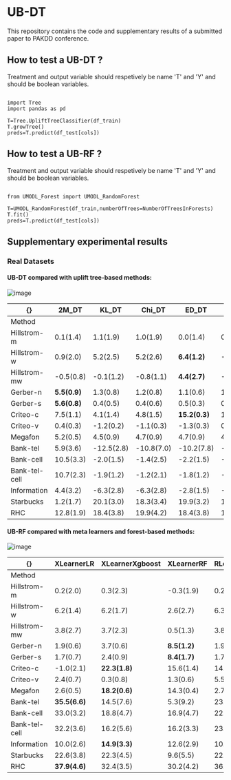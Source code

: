 # UB-DT

This repository contains the code and supplementary results of a submitted paper to PAKDD conference.

## How to test a UB-DT ?

Treatment and output variable should respetively be name 'T' and 'Y' and should be boolean variables.

<pre><code>
import Tree
import pandas as pd

T=Tree.UpliftTreeClassifier(df_train)
T.growTree()
preds=T.predict(df_test[cols])
</code></pre>

## How to test a UB-RF ?

Treatment and output variable should respetively be name 'T' and 'Y' and should be boolean variables.

<pre><code>
from UMODL_Forest import UMODL_RandomForest

T=UMODL_RandomForest(df_train,numberOfTrees=NumberOfTreesInForests)
T.fit()
preds=T.predict(df_test[cols])
</code></pre>

## Supplementary experimental results

### Real Datasets

#### UB-DT compared with uplift tree-based methods:
![image](https://user-images.githubusercontent.com/103153876/207080808-d96339d5-6e9a-4ea6-8869-d54a0a269cf0.png)

| {}            | 2M_DT        | KL_DT      | Chi_DT     | ED_DT         | CTS_DT     | UMODL_DT      |
|---------------|--------------|------------|------------|---------------|------------|---------------|
| Method        |              |            |            |               |            |               |
| Hillstrom-m   | 0.1(1.4)     | 1.1(1.9)   | 1.0(1.9)   | 0.0(1.4)      | 0.2(1.0)   | **1.6(1.6)**  |
| Hillstrom-w   | 0.9(2.0)     | 5.2(2.5)   | 5.2(2.6)   | **6.4(1.2)**  | -0.4(2.0)  | 4.8(2.3)      |
| Hillstrom-mw  | -0.5(0.8)    | -0.1(1.2)  | -0.8(1.1)  | **4.4(2.7)**  | -0.0(1.0)  | -0.4(1.4)     |
| Gerber-n      | **5.5(0.9)** | 1.3(0.8)   | 1.2(0.8)   | 1.1(0.6)      | 1.3(0.8)   | 1.9(0.6)      |
| Gerber-s      | **5.6(0.8)** | 0.4(0.5)   | 0.4(0.6)   | 0.5(0.3)      | 0.4(0.4)   | 0.8(0.6)      |
| Criteo-c      | 7.5(1.1)     | 4.1(1.4)   | 4.8(1.5)   | **15.2(0.3)** | 1.7(0.3)   | 13.7(3.2)     |
| Criteo-v      | 0.4(0.3)     | -1.2(0.2)  | -1.1(0.3)  | -1.3(0.3)     | 0.4(1.1)   | **3.6(1.2)**  |
| Megafon       | 5.2(0.5)     | 4.5(0.9)   | 4.7(0.9)   | 4.7(0.9)      | 4.9(0.8)   | **7.8(0.8)**  |
| Bank-tel      | 5.9(3.6)     | -12.5(2.8) | -10.8(7.0) | -10.2(7.8)    | -12.8(2.9) | **12.8(8.0)** |
| Bank-cell     | 10.5(3.3)    | -2.0(1.5)  | -1.4(2.5)  | -2.2(1.5)     | -3.7(1.5)  | **38.4(3.4)** |
| Bank-tel-cell | 10.7(2.3)    | -1.9(1.2)  | -1.2(2.1)  | -1.8(1.2)     | -3.4(1.4)  | **37.1(2.6)** |
| Information   | 4.4(3.2)     | -6.3(2.8)  | -6.3(2.8)  | -2.8(1.5)     | -5.4(1.5)  | **11.8(2.4)** |
| Starbucks     | 1.2(1.7)     | 20.1(3.0)  | 18.3(3.4)  | 19.9(3.2)     | 13.9(3.9)  | **20.2(3.5)** |
| RHC           | 12.8(1.9)    | 18.4(3.8)  | 19.9(4.2)  | 18.4(3.8)     | 16.7(2.5)  | **20.7(5.0)** |



#### UB-RF compared with meta learners and forest-based methods:

![image](https://user-images.githubusercontent.com/103153876/207080249-ffc2e052-dbd7-4096-a615-c0670a42a356.png)

| {}            | XLearnerLR    | XLearnerXgboost | XLearnerRF   | RLearnerLR | RLearnerXgboost | RLearnerRF | DR_LR      | DR_Xgboost | DR_RF      | 2M_LR         | 2M_Xgboost | 2M_rfc    | KL_RF      | Chi_RF       | ED_RF         | CTS_RF     | UB_RF      | CausalForest |
|---------------|---------------|-----------------|--------------|------------|-----------------|------------|------------|------------|------------|---------------|------------|-----------|------------|--------------|---------------|------------|---------------|--------------|
| Method        |               |                 |              |            |                 |            |            |            |            |               |            |           |            |              |               |            |               |              |
| Hillstrom-m   | 0.2(2.0)      | 0.3(2.3)        | -0.3(1.9)    | 0.2(2.1)   | 0.3(1.8)        | 0.9(2.3)   | 1.3(1.8)   | 1.2(1.6)   | -0.9(2.0)  | 0.2(2.0)      | 0.7(2.3)   | -0.7(1.5) | -0.0(2.1)  | -0.9(1.5)    | 0.7(1.5)      | 1.1(1.9)   | **1.8(1.6)**  | -0.2(1.6)    |
| Hillstrom-w   | 6.2(1.4)      | 6.2(1.7)        | 2.6(2.7)     | 6.3(1.5)   | 6.2(1.4)        | 5.5(1.6)   | 6.0(1.4)   | 6.0(1.4)   | -0.2(1.6)  | 6.2(1.4)      | 4.9(1.1)   | 0.5(0.9)  | 6.2(1.1)   | **7.0(1.0)** | 6.2(1.1)      | 5.7(1.3)   | 6.7(1.1)      | 2.1(1.9)     |
| Hillstrom-mw  | 3.8(2.7)      | 3.7(2.3)        | 0.5(1.3)     | 3.8(2.7)   | **3.9(2.7)**    | 3.8(2.5)   | 3.8(2.7)   | 3.8(2.8)   | -0.3(1.7)  | 3.8(2.7)      | 3.0(2.0)   | 0.1(1.4)  | 3.0(1.3)   | 2.8(1.5)     | 3.6(2.5)      | 2.3(2.4)   | 3.1(1.7)      | 0.1(1.7)     |
| Gerber-n      | 1.9(0.6)      | 3.7(0.6)        | **8.5(1.2)** | 1.9(0.6)   | 1.9(0.7)        | 1.9(0.7)   | 0.2(0.6)   | 0.5(0.9)   | 0.3(0.8)   | 1.9(0.6)      | 3.1(0.6)   | 2.4(1.0)  | 1.8(1.0)   | 2.1(1.1)     | 1.9(0.5)      | 1.4(1.0)   | 2.7(0.7)      | 2.9(1.0)     |
| Gerber-s      | 1.7(0.7)      | 2.4(0.9)        | **8.4(1.7)** | 1.7(0.7)   | 1.7(0.7)        | 1.6(0.7)   | 0.5(0.7)   | 0.6(0.9)   | -0.0(0.3)  | 1.7(0.7)      | 2.2(0.8)   | 2.8(0.8)  | 1.3(1.0)   | 1.4(0.6)     | 1.6(0.8)      | 1.4(0.7)   | 1.8(0.8)      | 3.1(0.5)     |
| Criteo-c      | -1.0(2.1)     | **22.3(1.8)**   | 15.6(1.4)    | 14.8(2.2)  | 19.4(1.0)       | 19.4(1.1)  | 2.5(9.9)   | 20.0(0.6)  | 11.1(7.8)  | -1.0(2.1)     | 19.5(1.6)  | 8.4(1.3)  | 14.6(3.5)  | 12.4(4.3)    | 21.1(2.3)     | 7.3(3.9)   | 18.7(1.5)     | 10.9(2.4)    |
| Criteo-v      | 2.4(0.7)      | 0.3(0.8)        | 1.3(0.6)     | 5.5(0.5)   | 5.3(0.5)        | 5.7(0.6)   | 2.7(3.0)   | 4.8(1.5)   | -4.7(4.1)  | 2.4(0.7)      | 3.9(0.5)   | 0.5(0.2)  | 5.4(1.2)   | 4.8(1.7)     | **6.1(1.0)**  | 2.4(0.8)   | 5.7(0.7)      | 0.4(0.4)     |
| Megafon       | 2.6(0.5)      | **18.2(0.6)**   | 14.3(0.4)    | 2.7(0.6)   | 2.6(0.5)        | 2.5(0.6)   | 1.6(1.2)   | 2.2(0.9)   | 0.2(0.4)   | 2.6(0.6)      | 16.6(0.9)  | 3.4(0.3)  | 11.2(0.7)  | 11.0(1.2)    | 10.8(0.8)     | 9.2(1.1)   | 12.8(1.0)     | 9.7(0.7)     |
| Bank-tel      | **35.5(6.6)** | 14.5(7.6)       | 5.3(9.2)     | 23.0(5.8)  | 2.8(8.8)        | 2.6(11.8)  | -20.1(8.6) | 16.0(9.0)  | 14.5(14.4) | **35.5(6.6)** | 21.1(11.6) | 9.1(6.0)  | -15.5(6.3) | -6.1(12.6)   | -15.8(5.6)    | -18.7(2.9) | 26.7(7.2)     | 25.4(5.3)    |
| Bank-cell     | 33.0(3.2)     | 18.8(4.7)       | 16.9(4.7)    | 22.2(2.0)  | 23.3(3.6)       | 15.9(5.0)  | 11.3(2.4)  | 17.4(6.5)  | 7.3(7.7)   | 33.0(3.2)     | 31.0(3.9)  | 15.2(2.9) | 0.4(2.3)   | 1.5(2.5)     | -2.5(2.6)     | -1.0(1.9)  | **45.5(2.7)** | 20.8(2.6)    |
| Bank-tel-cell | 32.2(3.6)     | 16.2(5.6)       | 16.2(3.3)    | 23.7(2.8)  | 23.8(2.5)       | 20.0(9.1)  | 11.9(3.0)  | 17.0(3.4)  | 8.8(10.3)  | 32.2(3.6)     | 30.5(2.7)  | 14.5(2.9) | 1.4(3.4)   | -0.4(5.7)    | -1.7(3.1)     | -0.5(2.3)  | **46.1(2.1)** | 23.5(2.9)    |
| Information   | 10.0(2.6)     | **14.9(3.3)**   | 12.6(2.9)    | 10.1(2.9)  | 10.0(3.1)       | 9.3(2.3)   | 1.8(3.0)   | 4.1(2.3)   | -0.2(3.2)  | 10.0(2.6)     | 13.7(4.1)  | 4.3(2.1)  | 9.6(2.0)   | 9.7(3.1)     | 11.2(2.9)     | 10.6(2.9)  | 12.0(3.1)     | 10.5(3.2)    |
| Starbucks     | 22.6(3.8)     | 22.3(4.5)       | 9.6(5.5)     | 22.6(3.9)  | 22.4(3.9)       | 22.0(3.9)  | 22.5(3.8)  | 22.4(3.7)  | -2.1(5.7)  | 22.6(3.8)     | 22.7(4.1)  | 0.1(0.3)  | 22.4(2.1)  | 21.4(3.4)    | **23.4(3.2)** | 20.8(3.1)  | 20.2(3.3)     | 8.1(3.7)     |
| RHC           | **37.9(4.6)** | 32.4(3.5)       | 30.2(4.2)    | 36.6(4.3)  | 31.3(4.3)       | 31.7(4.3)  | 26.6(5.7)  | 30.3(5.0)  | 1.5(5.8)   | 29.6(5.1)     | 34.6(4.3)  | 27.1(4.8) | 29.6(4.2)  | 29.7(5.0)    | 30.0(4.1)     | 29.1(3.7)  | 27.2(5.0)     | 27.6(4.5)    |
